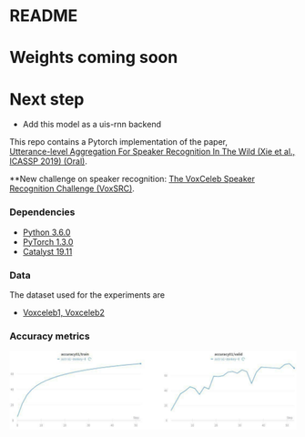 # README #

# Weights coming soon
# Next step
 - Add this model as a uis-rnn backend

This repo contains a Pytorch implementation of the paper,     
[Utterance-level Aggregation For Speaker Recognition In The Wild (Xie et al., ICASSP 2019) (Oral)](https://arxiv.org/pdf/1902.10107.pdf).

**New challenge on speaker recognition:
[The VoxCeleb Speaker Recognition Challenge (VoxSRC)](http://www.robots.ox.ac.uk/~vgg/data/voxceleb/competition.html).

### Dependencies
- [Python 3.6.0](https://www.continuum.io/downloads)
- [PyTorch 1.3.0](https://pytorch.org/)
- [Catalyst 19.11](https://github.com/catalyst-team/catalyst)

### Data
The dataset used for the experiments are

- [Voxceleb1, Voxceleb2](http://www.robots.ox.ac.uk/~vgg/data/voxceleb/)

### Accuracy metrics
![Accuracy curves](image/progress.jpg)